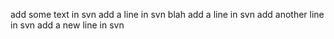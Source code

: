 add some text in svn
add a line in svn
blah
add a line in svn
add another line in svn
add a new line in svn
